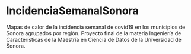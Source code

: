 # IncidenciaSemanalSonora
 Mapas de calor de la incidencia semanal de covid19 en los municipios de Sonora agrupados por región. Proyecto final de la materia Ingeniería de Características de la Maestría en Ciencia de Datos de la Universidad de Sonora.
